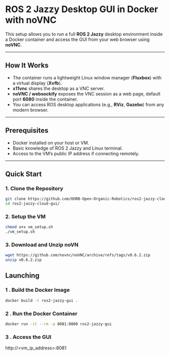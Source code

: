 # ROS 2 Jazzy Desktop GUI in Docker with noVNC

This setup allows you to run a full **ROS 2 Jazzy** desktop environment inside a Docker container and access the GUI from your web browser using **noVNC**.

---

## How It Works

- The container runs a lightweight Linux window manager (**Fluxbox**) with a virtual display (**Xvfb**).  
- **x11vnc** shares the desktop as a VNC server.  
- **noVNC / websockify** exposes the VNC session as a web page, default port **6080** inside the container.  
- You can access ROS desktop applications (e.g., **RViz**, **Gazebo**) from any modern browser.

---

## Prerequisites

- Docker installed on your host or VM.
- Basic knowledge of ROS 2 Jazzy and Linux terminal.
- Access to the VM’s public IP address if connecting remotely.

---

## Quick Start

### 1. Clone the Repository

```bash
git clone https://github.com/OORB-Open-Organic-Robotics/ros2-jazzy-cloud-gui.git
cd ros2-jazzy-cloud-gui/
```
### 2. Setup the VM
```bash
chmod u+x vm_setup.sh
./vm_setup.sh
```
### 3. Download and Unzip noVN
```bash
wget https://github.com/novnc/noVNC/archive/refs/tags/v0.6.2.zip
unzip v0.6.2.zip
```
## Launching

### 1 . Build the Docker Image
 ```bash
 docker build -t ros2-jazzy-gui .
 ```
### 2 . Run the Docker Container
 ```bash
docker run -it --rm -p 8081:8080 ros2-jazzy-gui
 ```
### 3 . Access the GUI
http://<vm_ip_address>:8081

